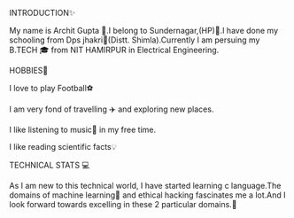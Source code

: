 INTRODUCTION:sparkles:

My name is Archit Gupta :boy:.I belong to Sundernagar,(HP):house_with_garden:.I have done my schooling from Dps jhakri:school:(Distt. Shimla).Currently I am persuing my B.TECH 🎓 from NIT HAMIRPUR in Electrical Engineering.

HOBBIES:muscle:

I love to play Football:soccer:

I am very fond of travelling :airplane: and exploring new places.

I like listening to music:musical_note: in my free time.

I like reading scientific facts💡

TECHNICAL STATS :computer:

As I am new to this technical world, I have started learning c language.The domains of machine learning🤖 and ethical hacking  fascinates me a lot.And I look forward towards excelling in these 2 particular domains.:raised_hands:
